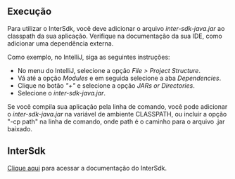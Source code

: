 ## Execução

Para utilizar o InterSdk, você deve adicionar o arquivo _inter-sdk-java.jar_ ao classpath da sua aplicação. Verifique na
documentação da sua IDE, como adicionar uma dependência externa.

Como exemplo, no IntelliJ, siga as seguintes instruções:

* No menu do IntelliJ, selecione a opção _File > Project Structure_.
* Vá até a opção _Modules_ e em seguida selecione a aba _Dependencies_.
* Clique no botão _"+"_ e selecione a opção _JARs or Directories_.
* Selecione o _inter-sdk-java.jar_.

Se você compila sua aplicação pela linha de comando, você pode adicionar o _inter-sdk-java.jar_ na variável de ambiente
CLASSPATH, ou incluir a opção "-cp path" na linha de comando, onde path é o caminho para o arquivo .jar baixado.

## InterSdk

[Clique aqui](https://developers.inter.co/docs/sdks/sdk-intro) para acessar a documentação do InterSdk.
